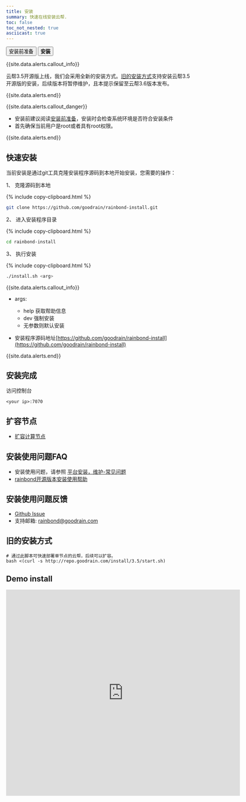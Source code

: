 ```yaml
---
title: 安装
summary: 快速在线安装云帮.
toc: false
toc_not_nested: true
asciicast: true
---
```


<div class="filters filters-big clearfix">
    <a href="pre-install.html"><button class="filter-button ">安装前准备</button></a>
    <a href="install.html"><button class="filter-button current"><strong>安装</strong></button></a>
</div>

{{site.data.alerts.callout_info}}

云帮3.5开源版上线，我们会采用全新的安装方式。[旧的安装方式](/docs/stable/getting-started/install.html#part-4aae9ca17b67bb1f)支持安装云帮3.5开源版的安装，后续版本将暂停维护，且本提示保留至云帮3.6版本发布。

{{site.data.alerts.end}}

<div id="toc"></div>

{{site.data.alerts.callout_danger}}

- 安装前建议阅读[安装前准备](/docs/stable/getting-started/pre-install.html)，安装时会检查系统环境是否符合安装条件
- 首先确保当前用户是root或者具有root权限。

{{site.data.alerts.end}}

## 快速安装

当前安装是通过git工具克隆安装程序源码到本地开始安装，您需要的操作：

1、 克隆源码到本地

   {% include copy-clipboard.html %}

   ```bash
   git clone https://github.com/goodrain/rainbond-install.git
   ```

2、 进入安装程序目录

   {% include copy-clipboard.html %}

   ```bash
   cd rainbond-install
   ```

3、 执行安装

   {% include copy-clipboard.html %}

   ```bash
   ./install.sh <arg>
   ```

   {{site.data.alerts.callout_info}}

   - args:
     - help   获取帮助信息
     - dev     强制安装
     - 无参数则默认安装

   - 安装程序源码地址[https://github.com/goodrain/rainbond-install](https://github.com/goodrain/rainbond-install)

   {{site.data.alerts.end}}

<!--

## 拆分安装

- 安装grctl

{% include copy-clipboard.html %}
```bash
bash -c "$(curl -s repo.goodrain.com/install/grctl)"
```
grctl是云帮datacenter controller util,通过此命令初始化集群，扩容节点。更多细节请参考[组件：grctl](https://www.rainbond.com/docs/stable/platform-maintenance/add-management-node/component-introduction/grctl.html)

- 初始化集群

{% include copy-clipboard.html %}
```bash
# 默认会将第一个节点初始化为管理节点&计算节点
grctl init
```

- 安装计算节点服务

```bash
# 获取第一个节点的uid
uuid=$(cat /etc/goodrain/host_uuid.conf | awk -F '=' '{print $2}')
# 安装计算节点服务
grctl install compute --nodes $uuid
```

- 上线计算节点

```
grctl node up $uuid
# ready字段显示为true
grctl node list
```

- 访问web控制台

```
grctl show
<ip>:7070
```



- grctl

grctl是云帮datacenter controller util,通过此命令初始化集群，扩容节点。更多细节请参考[组件：grctl](https://www.rainbond.com/docs/stable/platform-maintenance/add-management-node/component-introduction/grctl.html)

-->

## 安装完成

访问控制台

`<your ip>:7070`

## 扩容节点

<!-- - [扩容管理节点](https://www.rainbond.com/docs/stable/platform-maintenance/add-management-node/install-command.html)-->
- [扩容计算节点](/docs/stable/platform-maintenance/add-compute-node/install-command.html)

## 安装使用问题FAQ

- 安装使用问题，请参照 [平台安装，维护-常见问题](/docs/stable/FAQs/install-maintenance-faqs.html)
- [rainbond开源版本安装使用帮助](https://t.goodrain.com/t/rainbond/359)

## 安装使用问题反馈

- [Github Issue](https://github.com/goodrain/rainbond/issues/new)
- 支持邮箱: rainbond@goodrain.com

<!--
## 高可用说明

{{site.data.alerts.callout_danger}}
- 首先应安装云帮的主节点(上面的命令即是安装主节点的命令)。
- 主节点具备云帮平台的所有功能，但不支持高可用。
- 高可用特性需要将集群管理节点至少扩容到3个节点。
  {{site.data.alerts.end}}
  -->

## 旧的安装方式

```
# 通过此脚本可快速部署单节点的云帮，后续可以扩容。
bash <(curl -s http://repo.goodrain.com/install/3.5/start.sh)
```

## Demo install

<iframe allowFullScreen frameborder="0" height="564" mozallowfullscreen src="https://player.vimeo.com/video/253097354" webkitAllowFullScreen width="640"></iframe>

##  
